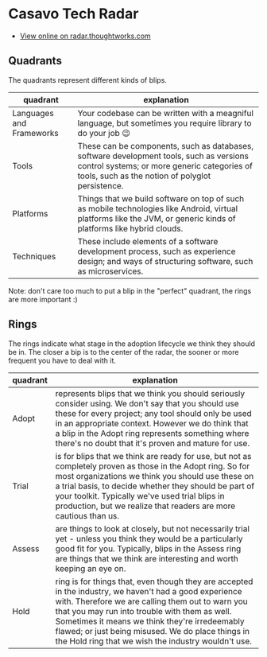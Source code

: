 # Casavo Tech Radar

* [View online on radar.thoughtworks.com](https://radar.thoughtworks.com/?sheetId=https%3A%2F%2Fraw.githubusercontent.com%2Fcasavo%2F.github%2Fmaster%2Fradar%2Fcasavo-tech-radar.json)

## Quadrants

The quadrants represent different kinds of blips.

| quadrant | explanation |
| -- | -- |
| Languages and Frameworks | Your codebase can be written with a meagniful language, but sometimes you require library to do your job :wink: |
| Tools | These can be components, such as databases, software development tools, such as versions control systems; or more generic categories of tools, such as the notion of polyglot persistence. |
| Platforms | Things that we build software on top of such as mobile technologies like Android, virtual platforms like the JVM, or generic kinds of platforms like hybrid clouds. |
| Techniques | These include elements of a software development process, such as experience design; and ways of structuring software, such as microservices. |

Note: don't care too much to put a blip in the "perfect" quadrant, the rings are more important :)

## Rings

The rings indicate what stage in the adoption lifecycle we think they should be in. The closer a bip is to the center of the radar, the sooner or more frequent you have to deal with it.

| quadrant | explanation |
| -- | -- |
| Adopt | represents blips that we think you should seriously consider using. We don't say that you should use these for every project; any tool should only be used in an appropriate context. However we do think that a blip in the Adopt ring represents something where there's no doubt that it's proven and mature for use. |
| Trial | is for blips that we think are ready for use, but not as completely proven as those in the Adopt ring. So for most organizations we think you should use these on a trial basis, to decide whether they should be part of your toolkit. Typically we've used trial blips in production, but we realize that readers are more cautious than us. |
| Assess | are things to look at closely, but not necessarily trial yet - unless you think they would be a particularly good fit for you. Typically, blips in the Assess ring are things that we think are interesting and worth keeping an eye on. |
| Hold | ring is for things that, even though they are accepted in the industry, we haven't had a good experience with. Therefore we are calling them out to warn you that you may run into trouble with them as well. Sometimes it means we think they're irredeemably flawed; or just being misused. We do place things in the Hold ring that we wish the industry wouldn't use. |
